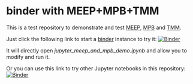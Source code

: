 # binder with MEEP+MPB+TMM

This is a test repository to demonstrate and test [MEEP](https://meep.readthedocs.io/), [MPB](https://mpb.readthedocs.io/) and [TMM](https://pythonhosted.org/tmm/tmm.html).

Just click the following link to start a [binder](https://mybinder.org/) instance to try it: [![Binder](https://mybinder.org/badge_logo.svg)](https://mybinder.org/v2/gh/mtav/MEEP-MPB-binder/HEAD?labpath=jupyter_meep_and_mpb_demo.ipynb)

It will directly open *jupyter_meep_and_mpb_demo.ipynb* and allow you to modify and run it.

Or you can use this link to try other Jupyter notebooks in this repository:
[![Binder](https://mybinder.org/badge_logo.svg)](https://mybinder.org/v2/gh/mtav/MEEP-MPB-binder/HEAD)
